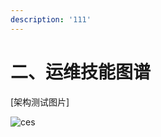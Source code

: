 ```yaml
---
description: '111'
---
```


# 二、运维技能图谱

\[架构测试图片\]

 ![ces](http://ow78pfxd9.bkt.clouddn.com/k-2.png)

